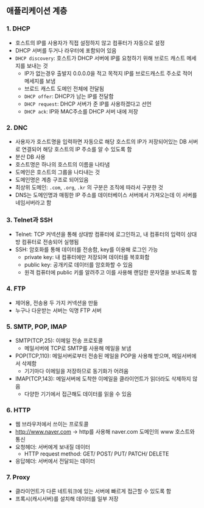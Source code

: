 ## 애플리케이션 계층

### 1. DHCP

- 호스트의 IP를 사용자가 직접 설정하지 않고 컴퓨터가 자동으로 설정
- DHCP 서버를 두거나 라우터에 포함되어 있음
- `DHCP discovery`: 호스트가 DHCP 서버에 IP를 요청하기 위해 브로드 캐스트 메세지를 보내는 것
  - IP가 없는경우 출발지 0.0.0.0을 적고 목적지 IP를 브로드캐스트 주소로 적어 메세지를 보냄
  - 브로드 캐스트 도메인 전체에 전달됨
  - `DHCP offer`: DHCP가 남는 IP를 전달함
  - `DHCP request`: DHCP 서버가 준 IP를 사용하겠다고 선언
  - `DHCP ack`: IP와 MAC주소를 DHCP 서버 내에 저장

### 2. DNC

- 사용자가 호스트명을 입력하면 자동으로 해당 호스트의 IP가 저장되어있는 DB 서버로 연결되어 해당 호스트의 IP 주소를 알 수 있도록 함
- 분산 DB 사용
- 호스트명은 하나의 호스트의 이름을 나타냄
- 도메인은 호스트의 그룹을 나타내는 것
- 도메인명은 계층 구조로 되어있음
- 최상위 도메인: `.com`, `.org`, `.kr` 의 구분은 조직에 따라서 구분한 것
- DNS는 도메인명과 매핑한 IP 주소를 데이터베이스 서버에서 가져오는데 이 서버를 네임서버라고 함

### 3. Telnet과 SSH

- Telnet: TCP 커넥션을 통해 상대방 컴퓨터에 로그인하고, 내 컴퓨터의 입력이 상대방 컴퓨터로 전송되어 실행됨
- SSH: 암호화를 통해 데이터를 전송함, key를 이용해 로그인 가능
  - private key: 내 컴퓨터에만 저장되며 데이터를 복호화함
  - public key: 공개키로 데이터를 암호화할 수 있음
  - 원격 컴퓨터에 public 키를 알려주고 이를 사용해 랜덤한 문자열을 보내도록 함

### 4. FTP

- 제어용, 전송용 두 가지 커넥션을 만듦
- 누구나 다운받는 서버는 익명 FTP 서버

### 5. SMTP, POP, IMAP

- SMTP(TCP,25): 이메일 전송 프로토콜
  - 메일서버에 TCP로 SMTP를 사용해 메일을 보냄
- POP(TCP,110): 메일서버로부터 전송된 메일을 POP을 사용해 받으며, 메일서버에서 삭제함
  - 기기마다 이메일을 저장하므로 동기화가 어려움
- IMAP(TCP,143): 메일서버에 도착한 이메일을 클라이언트가 읽더라도 삭제하지 않음
  - 다양한 기기에서 접근해도 데이터를 읽을 수 있음

### 6. HTTP

- 웹 브라우저에서 쓰이는 프로토콜
- http://www.naver.com -> http를 사용해 naver.com 도메인의 www 호스트와 통신
- 요청헤더: 서버에게 보내질 데이터
  - HTTP request method: GET/ POST/ PUT/ PATCH/ DELETE
- 응답헤더: 서버에서 전달되는 데이터

### 7. Proxy

- 클라이언트가 다른 네트워크에 있는 서버에 빠르게 접근할 수 있도록 함
- 프록시(캐시서버)를 설치해 데이터를 일부 저장







